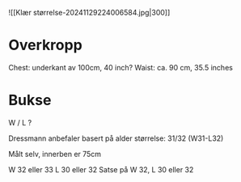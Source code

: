 ![[Klær størrelse-20241129224006584.jpg|300]]
# Overkropp
Chest: underkant av 100cm, 40 inch?
Waist: ca. 90 cm, 35.5 inches

# Bukse
W / L ?

Dressmann anbefaler basert på alder størrelse: 31/32 (W31-L32)

Målt selv, innerben er 75cm

W 32 eller 33
L 30 eller 32
Satse på W 32, L 30 eller 32